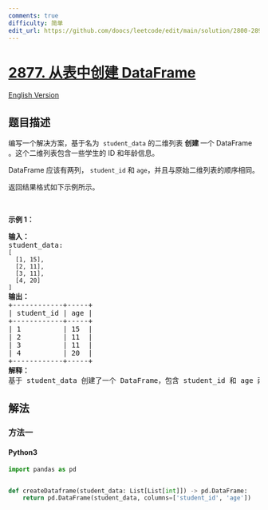 ```yaml
---
comments: true
difficulty: 简单
edit_url: https://github.com/doocs/leetcode/edit/main/solution/2800-2899/2877.Create%20a%20DataFrame%20from%20List/README.md
---
```


<!-- problem:start -->

# [2877. 从表中创建 DataFrame](https://leetcode.cn/problems/create-a-dataframe-from-list)

[English Version](/solution/2800-2899/2877.Create%20a%20DataFrame%20from%20List/README_EN.md)

## 题目描述

<!-- description:start -->

<p>编写一个解决方案，基于名为&nbsp;&nbsp;<code>student_data</code>&nbsp;的二维列表&nbsp;<b>创建 </b>一个 DataFrame 。这个二维列表包含一些学生的 ID 和年龄信息。</p>

<p>DataFrame 应该有两列，&nbsp;<code>student_id</code>&nbsp;和&nbsp;<code>age</code>，并且与原始二维列表的顺序相同。</p>

<p>返回结果格式如下示例所示。</p>

<p>&nbsp;</p>

<p><strong class="example">示例 1：</strong></p>

<pre>
<strong>输入：
</strong>student_data:<strong>
</strong><code>[
  [1, 15],
  [2, 11],
  [3, 11],
  [4, 20]
]</code>
<b>输出：</b>
+------------+-----+
| student_id | age |
+------------+-----+
| 1          | 15  |
| 2          | 11  |
| 3          | 11  |
| 4          | 20  |
+------------+-----+
<b>解释：</b>
基于 student_data 创建了一个 DataFrame，包含 student_id 和 age 两列。
</pre>

<!-- description:end -->

## 解法

<!-- solution:start -->

### 方法一

<!-- tabs:start -->

#### Python3

```python
import pandas as pd


def createDataframe(student_data: List[List[int]]) -> pd.DataFrame:
    return pd.DataFrame(student_data, columns=['student_id', 'age'])
```

<!-- tabs:end -->

<!-- solution:end -->

<!-- problem:end -->
